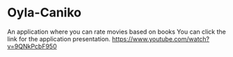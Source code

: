 # Oyla-Caniko
An application where you can rate movies based on books
You can click the link for the application presentation.
https://www.youtube.com/watch?v=9QNkPcbF950

